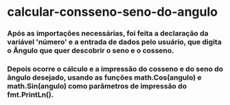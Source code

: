 # calcular-consseno-seno-do-angulo
### Após as importações necessárias, foi feita a declaração da variável 'número' e a entrada de dados pelo usuário, que digita o Ângulo que quer descobrir o seno e o cosseno.

### Depois ocorre o cálculo e a impressão do cosseno e do seno do ângulo desejado, usando as funções math.Cos(angulo) e math.Sin(angulo) como parâmetros de impressão do fmt.PrintLn().

